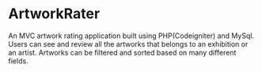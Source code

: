 # ArtworkRater

An MVC artwork rating application built using PHP(Codeigniter) and MySql. 
Users can see and review all the artworks that belongs to an exhibition or an artist.
Artworks can be filtered and sorted based on many different fields.
